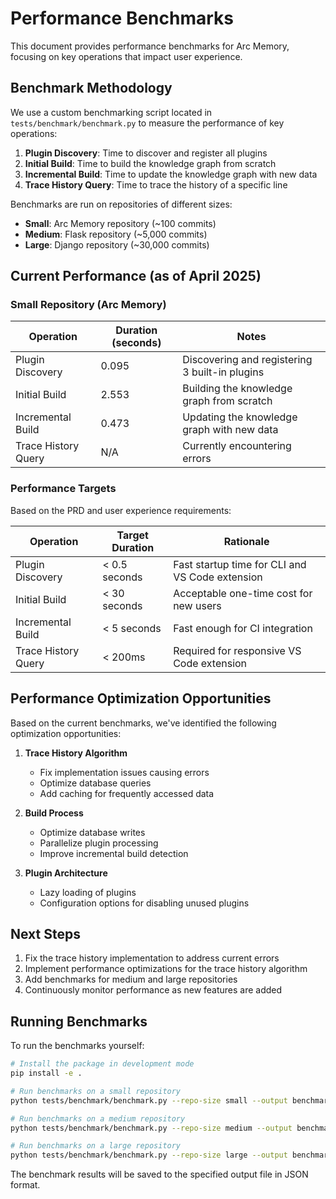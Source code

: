 # Performance Benchmarks

This document provides performance benchmarks for Arc Memory, focusing on key operations that impact user experience.

## Benchmark Methodology

We use a custom benchmarking script located in `tests/benchmark/benchmark.py` to measure the performance of key operations:

1. **Plugin Discovery**: Time to discover and register all plugins
2. **Initial Build**: Time to build the knowledge graph from scratch
3. **Incremental Build**: Time to update the knowledge graph with new data
4. **Trace History Query**: Time to trace the history of a specific line

Benchmarks are run on repositories of different sizes:
- **Small**: Arc Memory repository (~100 commits)
- **Medium**: Flask repository (~5,000 commits)
- **Large**: Django repository (~30,000 commits)

## Current Performance (as of April 2025)

### Small Repository (Arc Memory)

| Operation | Duration (seconds) | Notes |
|-----------|-------------------|-------|
| Plugin Discovery | 0.095 | Discovering and registering 3 built-in plugins |
| Initial Build | 2.553 | Building the knowledge graph from scratch |
| Incremental Build | 0.473 | Updating the knowledge graph with new data |
| Trace History Query | N/A | Currently encountering errors |

### Performance Targets

Based on the PRD and user experience requirements:

| Operation | Target Duration | Rationale |
|-----------|----------------|-----------|
| Plugin Discovery | < 0.5 seconds | Fast startup time for CLI and VS Code extension |
| Initial Build | < 30 seconds | Acceptable one-time cost for new users |
| Incremental Build | < 5 seconds | Fast enough for CI integration |
| Trace History Query | < 200ms | Required for responsive VS Code extension |

## Performance Optimization Opportunities

Based on the current benchmarks, we've identified the following optimization opportunities:

1. **Trace History Algorithm**
   - Fix implementation issues causing errors
   - Optimize database queries
   - Add caching for frequently accessed data

2. **Build Process**
   - Optimize database writes
   - Parallelize plugin processing
   - Improve incremental build detection

3. **Plugin Architecture**
   - Lazy loading of plugins
   - Configuration options for disabling unused plugins

## Next Steps

1. Fix the trace history implementation to address current errors
2. Implement performance optimizations for the trace history algorithm
3. Add benchmarks for medium and large repositories
4. Continuously monitor performance as new features are added

## Running Benchmarks

To run the benchmarks yourself:

```bash
# Install the package in development mode
pip install -e .

# Run benchmarks on a small repository
python tests/benchmark/benchmark.py --repo-size small --output benchmark_results_small.json

# Run benchmarks on a medium repository
python tests/benchmark/benchmark.py --repo-size medium --output benchmark_results_medium.json

# Run benchmarks on a large repository
python tests/benchmark/benchmark.py --repo-size large --output benchmark_results_large.json
```

The benchmark results will be saved to the specified output file in JSON format.
